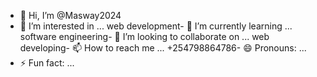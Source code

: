 - 👋 Hi, I’m @Masway2024
- 👀 I’m interested in ...
web development- 🌱 I’m currently learning ...
software engineering- 💞️ I’m looking to collaborate on ...
web developing- 📫 How to reach me ...
+254798864786- 😄 Pronouns: ...
- ⚡ Fun fact: ...

<!---
Masway2024/Masway2024 is a ✨ special ✨ repository because its `README.md` (this file) appears on your GitHub profile.
You can click the Preview link to take a look at your changes.
--->
